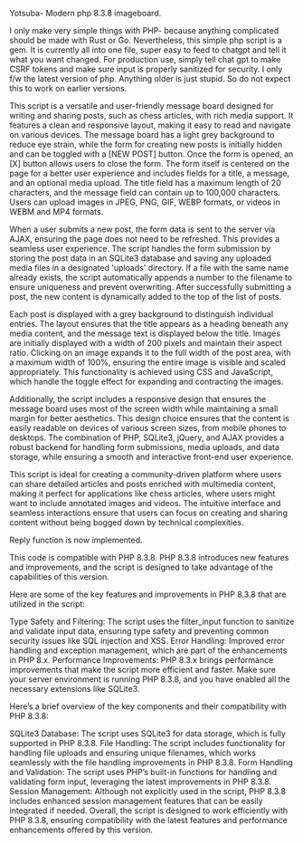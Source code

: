Yotsuba-  Modern php 8.3.8 imageboard. 

I only make very simple things with PHP- because anything complicated should be made with Rust or Go. Nevertheless, this simple php script is a gem. It is currently all into one file, super easy to feed to chatgpt and tell it what you want changed. For production use, simply tell chat gpt to make CSRF tokens and make sure input is properly sanitized for security. I only f/w the latest version of php. Anything older is just stupid. So do not expect this to work on earlier versions. 

This script is a versatile and user-friendly message board designed for writing and sharing posts, such as chess articles, with rich media support. It features a clean and responsive layout, making it easy to read and navigate on various devices. The message board has a light grey background to reduce eye strain, while the form for creating new posts is initially hidden and can be toggled with a [NEW POST] button. Once the form is opened, an [X] button allows users to close the form. The form itself is centered on the page for a better user experience and includes fields for a title, a message, and an optional media upload. The title field has a maximum length of 20 characters, and the message field can contain up to 100,000 characters. Users can upload images in JPEG, PNG, GIF, WEBP formats, or videos in WEBM and MP4 formats.

When a user submits a new post, the form data is sent to the server via AJAX, ensuring the page does not need to be refreshed. This provides a seamless user experience. The script handles the form submission by storing the post data in an SQLite3 database and saving any uploaded media files in a designated 'uploads' directory. If a file with the same name already exists, the script automatically appends a number to the filename to ensure uniqueness and prevent overwriting. After successfully submitting a post, the new content is dynamically added to the top of the list of posts.

Each post is displayed with a grey background to distinguish individual entries. The layout ensures that the title appears as a heading beneath any media content, and the message text is displayed below the title. Images are initially displayed with a width of 200 pixels and maintain their aspect ratio. Clicking on an image expands it to the full width of the post area, with a maximum width of 100%, ensuring the entire image is visible and scaled appropriately. This functionality is achieved using CSS and JavaScript, which handle the toggle effect for expanding and contracting the images.

Additionally, the script includes a responsive design that ensures the message board uses most of the screen width while maintaining a small margin for better aesthetics. This design choice ensures that the content is easily readable on devices of various screen sizes, from mobile phones to desktops. The combination of PHP, SQLite3, jQuery, and AJAX provides a robust backend for handling form submissions, media uploads, and data storage, while ensuring a smooth and interactive front-end user experience.

This script is ideal for creating a community-driven platform where users can share detailed articles and posts enriched with multimedia content, making it perfect for applications like chess articles, where users might want to include annotated images and videos. The intuitive interface and seamless interactions ensure that users can focus on creating and sharing content without being bogged down by technical complexities.

Reply function is now implemented. 

This code is compatible with PHP 8.3.8. PHP 8.3.8 introduces new features and improvements, and the script is designed to take advantage of the capabilities of this version.

Here are some of the key features and improvements in PHP 8.3.8 that are utilized in the script:

Type Safety and Filtering: The script uses the filter_input function to sanitize and validate input data, ensuring type safety and preventing common security issues like SQL injection and XSS.
Error Handling: Improved error handling and exception management, which are part of the enhancements in PHP 8.x.
Performance Improvements: PHP 8.3.x brings performance improvements that make the script more efficient and faster.
Make sure your server environment is running PHP 8.3.8, and you have enabled all the necessary extensions like SQLite3.

Here’s a brief overview of the key components and their compatibility with PHP 8.3.8:

SQLite3 Database: The script uses SQLite3 for data storage, which is fully supported in PHP 8.3.8.
File Handling: The script includes functionality for handling file uploads and ensuring unique filenames, which works seamlessly with the file handling improvements in PHP 8.3.8.
Form Handling and Validation: The script uses PHP’s built-in functions for handling and validating form input, leveraging the latest improvements in PHP 8.3.8.
Session Management: Although not explicitly used in the script, PHP 8.3.8 includes enhanced session management features that can be easily integrated if needed.
Overall, the script is designed to work efficiently with PHP 8.3.8, ensuring compatibility with the latest features and performance enhancements offered by this version. 
